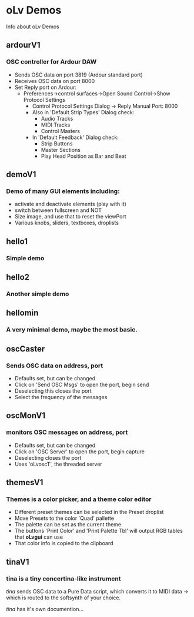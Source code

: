 # oLv Demos


Info about oLv Demos

## ardourV1

### OSC controller for Ardour DAW

  * Sends OSC data on port 3819 (Ardour standard port)
  * Receives OSC data on port 8000
  * Set Reply port on Ardour:
    * Preferences->control surfaces->Open Sound Control->Show Protocol Settings
        * Control Protocol Settings Dialog -> Reply Manual Port: 8000
        * Also in 'Default Strip Types' Dialog check:
            * Audio Tracks
            * MIDI Tracks
            * Control Masters
        * In 'Default Feedback' Dialog check:
            * Strip Buttons
            * Master Sections
            * Play Head Position as Bar and Beat


## demoV1

### Demo of many GUI elements including:

  * activate and deactivate elements (play with it)
  * switch between fullscreen and NOT
  * Size image, and use that to reset the viewPort
  * Various knobs, sliders, textboxes, droplists

## hello1

### Simple demo

## hello2

### Another simple demo

## hellomin

### A very minimal demo, maybe the most basic.

## oscCaster

### Sends OSC data on address, port

  * Defaults set, but can be changed
  * Click on 'Send OSC Msgs' to open the port, begin send
  * Deselecting this closes the port
  * Select the frequency of the messages

## oscMonV1

### monitors OSC messages on address, port

  * Defaults set, but can be changed
  * Click on 'OSC Server' to open the port, begin capture
  * Deselecting closes the port
  * Uses 'oLvoscT', the threaded server

## themesV1

### Themes is a color picker, and a theme color editor

  * Different preset themes can be selected in the Preset droplist
  * Move Presets to the color 'Quad' pallette
  * The palette can be set as the current theme
  * The buttons 'Print Color' and 'Print Palette Tbl' will output RGB tables that **oLvgui** can use
  * That color info is copied to the clipboard

## tinaV1

### tina is a tiny concertina-like instrument

*tina* sends OSC data to a Pure Data script, which converts it to MIDI data -> which is routed to the softsynth of your choice.

*tina* has it's own documention...